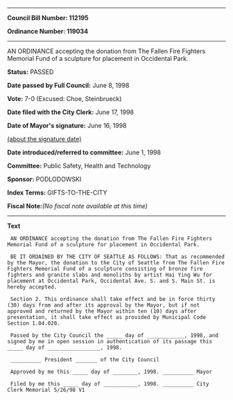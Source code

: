 

********

**Council Bill Number: 112195**
   
**Ordinance Number: 119034**
********

 AN ORDINANCE accepting the donation from The Fallen Fire Fighters Memorial Fund of a sculpture for placement in Occidental Park.

**Status:** PASSED
   
**Date passed by Full Council:** June 8, 1998
   
**Vote:** 7-0 (Excused: Choe, Steinbrueck)
   
**Date filed with the City Clerk:** June 17, 1998
   
**Date of Mayor's signature:** June 16, 1998
   
[(about the signature date)](/~public/approvaldate.htm)
   
   
   
**Date introduced/referred to committee:** June 1, 1998
   
**Committee:** Public Safety, Health and Technology
   
**Sponsor:** PODLODOWSKI
   
   
**Index Terms:** GIFTS-TO-THE-CITY

**Fiscal Note:**_(No fiscal note available at this time)_

********

**Text**
   
```
 AN ORDINANCE accepting the donation from The Fallen Fire Fighters Memorial Fund of a sculpture for placement in Occidental Park.

 BE IT ORDAINED BY THE CITY OF SEATTLE AS FOLLOWS: That as recommended by the Mayor, the donation to the City of Seattle from The Fallen Fire Fighters Memorial Fund of a sculpture consisting of bronze fire fighters and granite slabs and monoliths by artist Hai Ying Wu for placement at Occidental Park, Occidental Ave. S. and S. Main St. is hereby accepted.

 Section 2. This ordinance shall take effect and be in force thirty (30) days from and after its approval by the Mayor, but if not approved and returned by the Mayor within ten (10) days after presentation, it shall take effect as provided by Municipal Code Section 1.04.020.

 Passed by the City Council the _____ day of ____________, 1998, and signed by me in open session in authentication of its passage this _____ day of _________________, 1998.

 __________ President _______ of the City Council

 Approved by me this _____ day of ________, 1998. __________ Mayor

 Filed by me this _____ day of ___________, 1998. __________ City Clerk Memorial 5/26/98 V1

```
